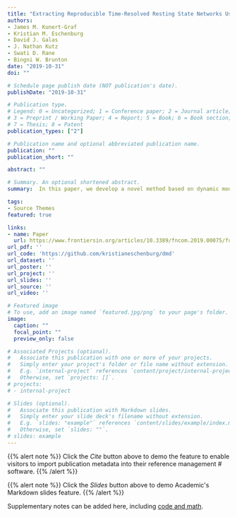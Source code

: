 ```yaml
---
title: "Extracting Reproducible Time-Resolved Resting State Networks Using Dynamic Mode Decomposition"
authors:
- James M. Kunert-Graf
- Kristian M. Eschenburg
- David J. Galas
- J. Nathan Kutz
- Swati D. Rane
- Bingni W. Brunton
date: "2019-10-31"
doi: ""

# Schedule page publish date (NOT publication's date).
publishDate: "2019-10-31"

# Publication type.
# Legend: 0 = Uncategorized; 1 = Conference paper; 2 = Journal article;
# 3 = Preprint / Working Paper; 4 = Report; 5 = Book; 6 = Book section;
# 7 = Thesis; 8 = Patent
publication_types: ["2"]

# Publication name and optional abbreviated publication name.
publication: ""
publication_short: ""

abstract: ""

# Summary. An optional shortened abstract.
summary:  In this paper, we develop a novel method based on dynamic mode decomposition (DMD) to extract resting-state networks from short windows of noisy, high-dimensional fMRI data, allowing RSNs from single scans to be resolved robustly at a temporal resolution of seconds.  This automated DMD-based method is a powerful tool to characterize spatial and temporal structures of RSNs in individual subjects.

tags:
- Source Themes
featured: true

links:
- name: Paper
  url: https://www.frontiersin.org/articles/10.3389/fncom.2019.00075/full
url_pdf: ''
url_code: 'https://github.com/kristianeschenburg/dmd'
url_dataset: ''
url_poster: ''
url_project: ''
url_slides: ''
url_source: ''
url_video: ''

# Featured image
# To use, add an image named `featured.jpg/png` to your page's folder. 
image:
  caption: ""
  focal_point: ""
  preview_only: false

# Associated Projects (optional).
#   Associate this publication with one or more of your projects.
#   Simply enter your project's folder or file name without extension.
#   E.g. `internal-project` references `content/project/internal-project/index.md`.
#   Otherwise, set `projects: []`.
# projects:
# - internal-project

# Slides (optional).
#   Associate this publication with Markdown slides.
#   Simply enter your slide deck's filename without extension.
#   E.g. `slides: "example"` references `content/slides/example/index.md`.
#   Otherwise, set `slides: ""`.
# slides: example
---
```


{{% alert note %}}
Click the *Cite* button above to demo the feature to enable visitors to import publication metadata into their reference management # software.
{{% /alert %}}

{{% alert note %}}
Click the *Slides* button above to demo Academic's Markdown slides feature.
{{% /alert %}}

Supplementary notes can be added here, including [code and math](https://sourcethemes.com/academic/docs/writing-markdown-latex/).

